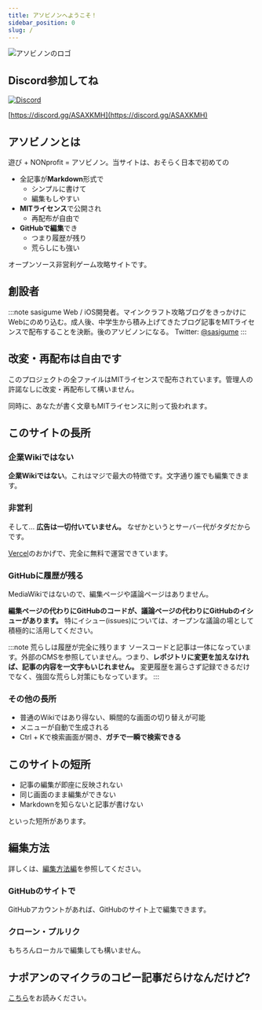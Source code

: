 ```yaml
---
title: アソビノンへようこそ！
sidebar_position: 0
slug: /
---
```


![アソビノンのロゴ](https://asobinon.org/ogp/ogp-1200x630.png)


## Discord参加してね

[![Discord](https://img.shields.io/discord/390466362373570561)](https://discord.gg/ASAXKMH)

[https://discord.gg/ASAXKMH](https://discord.gg/ASAXKMH)

## アソビノンとは

遊び + NONprofit = アソビノン。当サイトは、おそらく日本で初めての

- 全記事が**Markdown**形式で
  - シンプルに書けて
  - 編集もしやすい
- **MITライセンス**で公開され
  - 再配布が自由で
- **GitHubで編集**でき
  - つまり履歴が残り
  - 荒らしにも強い

オープンソース非営利ゲーム攻略サイトです。

## 創設者

:::note sasigume
Web / iOS開発者。マインクラフト攻略ブログをきっかけにWebにのめり込む。成人後、中学生から積み上げてきたブログ記事をMITライセンスで配布することを決断。後のアソビノンになる。
Twitter: [@sasigume](https://twitter.com/sasigume)
:::

## 改変・再配布は自由です

このプロジェクトの全ファイルはMITライセンスで配布されています。管理人の許諾なしに改変・再配布して構いません。

同時に、あなたが書く文章もMITライセンスに則って扱われます。

## このサイトの長所

### 企業Wikiではない

**企業Wikiではない**。これはマジで最大の特徴です。文字通り誰でも編集できます。

### 非営利

そして... **広告は一切付いていません。** なぜかというとサーバー代がタダだからです。

[Vercel](https://vercel.com)のおかげで、完全に無料で運営できています。

### GitHubに履歴が残る

MediaWikiではないので、編集ページや議論ページはありません。

**編集ページの代わりにGitHubのコードが、議論ページの代わりにGitHubのイシューがあります。** 特にイシュー(issues)については、オープンな議論の場として積極的に活用してください。

:::note 荒らしは履歴が完全に残ります
ソースコードと記事は一体になっています。外部のCMSを参照していません。つまり、**レポジトリに変更を加えなければ、記事の内容を一文字もいじれません。** 変更履歴を漏らさず記録できるだけでなく、強固な荒らし対策にもなっています。
:::

### その他の長所

- 普通のWikiではあり得ない、瞬間的な画面の切り替えが可能
- メニューが自動で生成される
- Ctrl + Kで検索画面が開き、**ガチで一瞬で検索できる**

## このサイトの短所

- 記事の編集が即座に反映されない
- 同じ画面のまま編集ができない
- Markdownを知らないと記事が書けない

といった短所があります。

## 編集方法

詳しくは、[編集方法編](/ASOBINON/contribute/)を参照してください。

### GitHubのサイトで

GitHubアカウントがあれば、GitHubのサイト上で編集できます。

### クローン・プルリク

もちろんローカルで編集しても構いません。

## ナポアンのマイクラのコピー記事だらけなんだけど?

[こちら](/ASOBINON/napoan)をお読みください。
